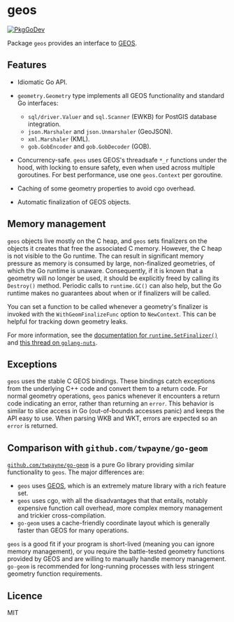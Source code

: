 # geos

[![PkgGoDev](https://pkg.go.dev/badge/github.com/twpayne/go-geos)](https://pkg.go.dev/github.com/twpayne/go-geos)

Package `geos` provides an interface to [GEOS](https://trac.osgeo.org/geos).

## Features

* Idiomatic Go API.

* `geometry.Geometry` type implements all GEOS functionality and standard Go
  interfaces:

  *  `sql/driver.Valuer` and `sql.Scanner` (EWKB) for PostGIS database integration.
  *  `json.Marshaler` and `json.Unmarshaler` (GeoJSON).
  *  `xml.Marshaler` (KML).
  *  `gob.GobEncoder` and `gob.GobDecoder` (GOB).

* Concurrency-safe. `geos` uses GEOS's threadsafe `*_r` functions under the
  hood, with locking to ensure safety, even when used across multiple
  goroutines. For best performance, use one `geos.Context` per goroutine.

* Caching of some geometry properties to avoid cgo overhead.

* Automatic finalization of GEOS objects.

## Memory management

`geos` objects live mostly on the C heap, and `geos` sets finalizers on the
objects it creates that free the associated C memory. However, the C heap is not
visible to the Go runtime. The can result in significant memory pressure as
memory is consumed by large, non-finalized geometries, of which the Go runtime
is unaware. Consequently, if it is known that a geometry will no longer be used,
it should be explicitly freed by calling its `Destroy()` method. Periodic calls
to `runtime.GC()` can also help, but the Go runtime makes no guarantees about
when or if finalizers will be called.

You can set a function to be called whenever a geometry's finalizer is invoked
with the `WithGeomFinalizeFunc` option to `NewContext`. This can be helpful for
tracking down geometry leaks.

For more information, see the [documentation for
`runtime.SetFinalizer()`](https://pkg.go.dev/runtime#SetFinalizer) and [this
thread on
`golang-nuts`](https://groups.google.com/g/golang-nuts/c/XnV16PxXBfA/m/W8VEzIvHBAAJ).

## Exceptions

`geos` uses the stable C GEOS bindings. These bindings catch exceptions from the
underlying C++ code and convert them to a return code. For normal geometry
operations, `geos` panics whenever it encounters a return code indicating an
error, rather than returning an `error`. This behavior is similar to slice
access in Go (out-of-bounds accesses panic) and keeps the API easy to use. When
parsing WKB and WKT, errors are expected so an `error` is returned.

## Comparison with `github.com/twpayne/go-geom`

[`github.com/twpayne/go-geom`](https://github.com/twpayne/go-geom) is a pure Go
library providing similar functionality to `geos`. The major differences are:

* `geos` uses [GEOS](https://trac.osgeo.org/geos), which is an extremely mature
  library with a rich feature set.
* `geos` uses cgo, with all the disadvantages that that entails, notably
  expensive function call overhead, more complex memory management and trickier
  cross-compilation.
* `go-geom` uses a cache-friendly coordinate layout which is generally faster
  than GEOS for many operations.

`geos` is a good fit if your program is short-lived (meaning you can ignore
memory management), or you require the battle-tested geometry functions provided
by GEOS and are willing to manually handle memory management. `go-geom` is
recommended for long-running processes with less stringent geometry function
requirements.

## Licence

MIT